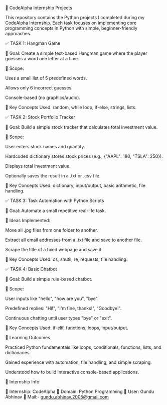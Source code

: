 🚀 CodeAlpha Internship Projects

This repository contains the Python projects I completed during my CodeAlpha Internship. Each task focuses on implementing core programming concepts in Python with simple, beginner-friendly approaches.

✅ TASK 1: Hangman Game

🎯 Goal: Create a simple text-based Hangman game where the player guesses a word one letter at a time.

🔹 Scope:

Uses a small list of 5 predefined words.

Allows only 6 incorrect guesses.

Console-based (no graphics/audio).

🔹 Key Concepts Used: random, while loop, if-else, strings, lists.

✅ TASK 2: Stock Portfolio Tracker

🎯 Goal: Build a simple stock tracker that calculates total investment value.

🔹 Scope:

User enters stock names and quantity.

Hardcoded dictionary stores stock prices (e.g., {"AAPL": 180, "TSLA": 250}).

Displays total investment value.

Optionally saves the result in a .txt or .csv file.

🔹 Key Concepts Used: dictionary, input/output, basic arithmetic, file handling.

✅ TASK 3: Task Automation with Python Scripts

🎯 Goal: Automate a small repetitive real-life task.

🔹 Ideas Implemented:

Move all .jpg files from one folder to another.

Extract all email addresses from a .txt file and save to another file.

Scrape the title of a fixed webpage and save it.

🔹 Key Concepts Used: os, shutil, re, requests, file handling.

✅ TASK 4: Basic Chatbot

🎯 Goal: Build a simple rule-based chatbot.

🔹 Scope:

User inputs like "hello", "how are you", "bye".

Predefined replies: "Hi!", "I'm fine, thanks!", "Goodbye!".

Continuous chatting until user types "bye" or "exit".

🔹 Key Concepts Used: if-elif, functions, loops, input/output.


🎯 Learning Outcomes

Practiced Python fundamentals like loops, conditionals, functions, lists, and dictionaries.

Gained experience with automation, file handling, and simple scraping.

Understood how to build interactive console-based applications.

🔗 Internship Info

📌 Internship: CodeAlpha
📌 Domain: Python Programming
📌 User: Gundu Abhinav
📌 Mail:- gundu.abhinav.2005@gmail.com

